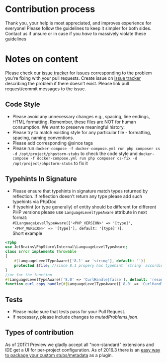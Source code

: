 # Contribution process

Thank you, your help is most appreciated, and improves experience for everyone!
Please follow the guidelines to keep it simpler for both sides. Contact us if unsure or in case if you *have* to
massively violate these guidelines

# Notes on content

Please check our [issue tracker] for issues corresponding to the problem you're fixing with your pull requests. Create
issue on [issue tracker] describing the problem if there doesn't exist. Please link pull request/commit messages to the
issue.

## Code Style

* Please avoid any unnecessary changes e.g., spacing, line endings, HTML formatting. Remember, these files are NOT for
  human consumption. We want to preserve meaningful history.
* Please try to match existing style for any particular file - formatting, spacing, naming conventions.
* Please add corresponding @since tags
* Please run `docker-compose -f docker-compose.yml run php composer cs -d /opt/project/phpstorm-stubs` to check the code
  style and `docker-compose -f docker-compose.yml run php composer cs-fix -d /opt/project/phpstorm-stubs` to fix it

## Typehints In Signature

* Please ensure that typehints in signature match types returned by reflection. If reflection doesn't return any type
  please add such typehints via PhpDoc
* If typehint (or type generally) of entity should be different for different PHP versions please
  use `LanguageLevelTypeAware` attribute in next format:</br>
  `#[LanguageLevelTypeAware(['<PHP_VERSION>' => '[type]', '<PHP_VERSION>' => '[type]'], default: '[type]')]`.
  </br> Short example

```php
<?php
use JetBrains\PhpStorm\Internal\LanguageLevelTypeAware;
class Error implements Throwable
{
    #[LanguageLevelTypeAware(['8.1' => 'string'], default: '')]
    protected $file; //since 8.1 propery has typehint `string` according to reflection but didn't have any typehints before
}
//or for the function
#[LanguageLevelTypeAware(['8.0' => 'CurlHandle|false'], default: 'resource|false')]
function curl_copy_handle(#[LanguageLevelTypeAware(['8.0' => 'CurlHandle'], default: 'resource')] $handle) {}
```

## Tests

* Please make sure that tests pass for your Pull Request.
* If necessary, please include changes to *mutedProblems.json*.

## Types of contribution

As of 2017.1 Preview we gladly accept all "non-standard" extensions and IDE get a UI for per-project configuration. As
of 2016.3 there is an [easy way to package your custom stubs/metadata] as a plugin.


[issue tracker]:https://youtrack.jetbrains.com/issues/WI?q=%23Unresolved+%23%7BPHP+lib+stubs%7D+

[easy way to package your custom stubs/metadata]:https://github.com/artspb/phpstorm-library-plugin
